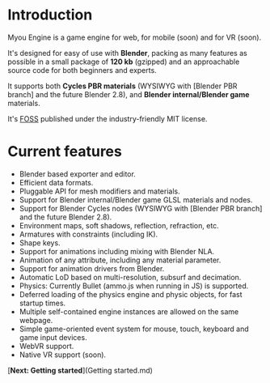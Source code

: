
# Introduction

Myou Engine is a game engine for web, for mobile (soon) and for VR (soon).

It's designed for easy of use with **Blender**, packing as many features as possible in a small package of **120 kb** (gzipped) and an approachable source code for both beginners and experts.

It supports both **Cycles PBR materials** (WYSIWYG with [Blender PBR branch] and the future Blender 2.8), and **Blender internal/Blender game** materials.

It's [FOSS](https://en.wikipedia.org/wiki/Free_and_open-source_software) published under the industry-friendly MIT license.

# Current features

* Blender based exporter and editor.
* Efficient data formats.
* Pluggable API for mesh modifiers and materials.
* Support for Blender internal/Blender game GLSL materials and nodes.
* Support for Blender Cycles nodes (WYSIWYG with [Blender PBR branch] and the future Blender 2.8).
* Environment maps, soft shadows, reflection, refraction, etc.
* Armatures with constraints (including IK).
* Shape keys.
* Support for animations including mixing with Blender NLA.
* Animation of any attribute, including any material parameter.
* Support for animation drivers from Blender.
* Automatic LoD based on multi-resolution, subsurf and decimation.
* Physics: Currently Bullet (ammo.js when running in JS) is supported.
* Deferred loading of the physics engine and physic objects, for fast startup times.
* Multiple self-contained engine instances are allowed on the same webpage.
* Simple game-oriented event system for mouse, touch, keyboard and game input devices.
* WebVR support.
* Native VR support (soon).

[**Next: Getting started**](Getting started.md)
